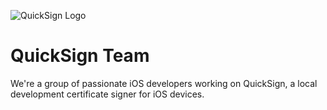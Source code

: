 ![QuickSign Logo](https://avatars.githubusercontent.com/u/177575450?s=200&v=4) 
# QuickSign Team
We're a group of passionate iOS developers working on QuickSign, a local development certificate signer for iOS devices.
